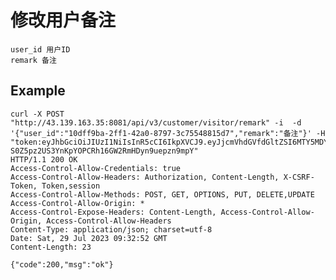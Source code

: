 # 修改用户备注


    user_id 用户ID
    remark 备注

## Example


    curl -X POST "http://43.139.163.35:8081/api/v3/customer/visitor/remark" -i  -d '{"user_id":"10dff9ba-2ff1-42a0-8797-3c75548815d7","remark":"备注"}' -H "token:eyJhbGciOiJIUzI1NiIsInR5cCI6IkpXVCJ9.eyJjcmVhdGVfdGltZSI6MTY5MDYwNjA4MSwidmlzaXRvcl9pZCI6IjEwZGZmOWJhLTJmZjEtNDJhMC04Nzk3LTNjNzU1NDg4MTVkNyJ9.v-S0Z5pz2US3YnKpYOPCRh16GW2RmHDyn9uepzn9mpY"
    HTTP/1.1 200 OK
    Access-Control-Allow-Credentials: true
    Access-Control-Allow-Headers: Authorization, Content-Length, X-CSRF-Token, Token,session
    Access-Control-Allow-Methods: POST, GET, OPTIONS, PUT, DELETE,UPDATE
    Access-Control-Allow-Origin: *
    Access-Control-Expose-Headers: Content-Length, Access-Control-Allow-Origin, Access-Control-Allow-Headers
    Content-Type: application/json; charset=utf-8
    Date: Sat, 29 Jul 2023 09:32:52 GMT
    Content-Length: 23

    {"code":200,"msg":"ok"}